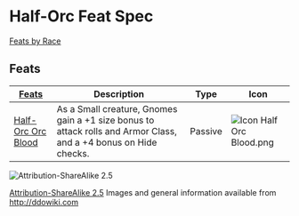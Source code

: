 # Half-Orc Feat Spec

[Feats by Race](RacialFeatSpec.html)

## Feats
|[ ][existingFeat] [Feats][result] | Description | Type | Icon |
|-----|-----|-----|-----|
|[Half-Orc Orc Blood](http://ddowiki.com/page/Half-Orc_Orc_Blood) | As a Small creature, Gnomes gain a +1 size bonus to attack rolls and Armor Class, and a +4 bonus on Hide checks. | Passive  | ![Icon Half Orc Blood.png](http://ddowiki.com/images/HalfOrcOrcBlood.png)


[existingFeat]: - "c:verify-rows=#feat:verifyRacialFeats()"
[_matchStrategy_]: - "c:matchStrategy=KeyMatch"
[result]: - "?=#feat"
[elf_feat]: http://www.ddowiki.com/edit/Elf_(feat)?redlink=1 "Elf (feat) (page does not exist)"
[elf_race]: http://www.ddowiki.com/page/Elf "Elf"
[sunelf_race]: http://www.ddowiki.com/page/Sun_Elf_(Morninglord) "Sun Elf (Morninglord)"
![Attribution-ShareAlike 2.5](/images/somerights20.png)

[Attribution-ShareAlike 2.5](https://creativecommons.org/licenses/by-sa/2.5/) Images and general information available from http://ddowiki.com